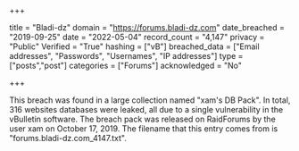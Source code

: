 +++

title = "Bladi-dz"
domain = "https://forums.bladi-dz.com"
date_breached = "2019-09-25"
date = "2022-05-04"
record_count = "4,147"
privacy = "Public"
Verified = "True"
hashing = ["vB"]
breached_data = ["Email addresses", "Passwords", "Usernames", "IP addresses"]
type = ["posts","post"]
categories = ["Forums"]
acknowledged = "No"


+++


This breach was found in a large collection named "xam's DB Pack". In total, 316 websites databases were leaked, all due to a single vulnerability in the vBulletin software. The breach pack was released on RaidForums by the user xam on October 17, 2019. The filename that this entry comes from is "forums.bladi-dz.com_4147.txt".

